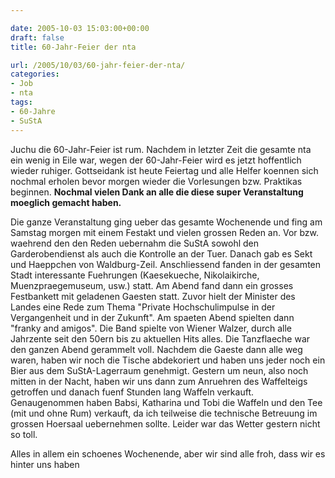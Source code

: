 ```yaml
---

date: 2005-10-03 15:03:00+00:00
draft: false
title: 60-Jahr-Feier der nta

url: /2005/10/03/60-jahr-feier-der-nta/
categories:
- Job
- nta
tags:
- 60-Jahre
- SuStA
---
```


Juchu die 60-Jahr-Feier ist rum.
Nachdem in letzter Zeit die gesamte  nta ein wenig in Eile war, wegen der 60-Jahr-Feier wird es jetzt hoffentlich wieder ruhiger.
Gottseidank ist heute Feiertag und alle Helfer koennen sich nochmal erholen bevor morgen wieder die Vorlesungen bzw. Praktikas beginnen.
**Nochmal vielen Dank an alle die diese super Veranstaltung moeglich gemacht haben.**

Die ganze Veranstaltung ging ueber das gesamte Wochenende und fing am Samstag morgen mit einem Festakt und vielen grossen Reden an. Vor bzw. waehrend den den Reden uebernahm die SuStA sowohl den Garderobendienst als auch die Kontrolle an der Tuer. Danach gab es Sekt und Haeppchen von Waldburg-Zeil.
Anschliessend fanden in der gesamten Stadt interessante Fuehrungen (Kaesekueche, Nikolaikirche, Muenzpraegemuseum, usw.) statt. Am Abend fand dann ein grosses Festbankett mit geladenen Gaesten statt. Zuvor hielt der Minister des Landes eine Rede zum Thema "Private Hochschulimpulse in der Vergangenheit und in der Zukunft".
Am spaeten Abend spielten dann "franky and amigos". Die Band spielte von Wiener Walzer, durch alle Jahrzente seit den 50ern bis zu aktuellen Hits alles. Die Tanzflaeche war den ganzen Abend gerammelt voll.
Nachdem die Gaeste dann alle weg waren, haben wir noch die Tische abdekoriert und haben uns jeder noch ein Bier aus dem SuStA-Lagerraum genehmigt.
Gestern um neun, also noch mitten in der Nacht, haben wir uns dann zum Anruehren des Waffelteigs getroffen und danach fuenf Stunden lang Waffeln verkauft. Genaugenommen haben Babsi, Katharina und Tobi die Waffeln und den Tee (mit und ohne Rum) verkauft, da ich teilweise die technische Betreuung im grossen Hoersaal uebernehmen sollte.
Leider war das Wetter gestern nicht so toll.

Alles in allem ein schoenes Wochenende, aber wir sind alle froh, dass wir es hinter uns haben
